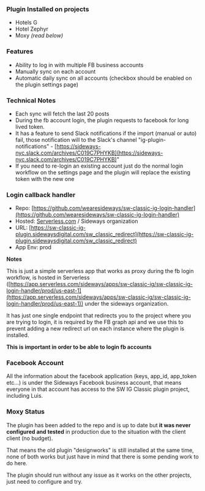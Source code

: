 ### Plugin Installed on projects

- Hotels G
- Hotel Zephyr
- Moxy _(read below)_

### Features

- Ability to log in with multiple FB business accounts
- Manually sync on each account
- Automatic daily sync on all accounts (checkbox should be enabled on the plugin settings page)

### Technical Notes

- Each sync will fetch the last 20 posts
- During the fb account login, the plugin requests to facebook for long lived token.
- It has a feature to send Slack notifications if the import (manual or auto) fail, those notification will to the Slack's channel "ig-plugin-notifications" - [https://sideways-nyc.slack.com/archives/C019C7PHYKB](https://sideways-nyc.slack.com/archives/C019C7PHYKB)"
- If you need to re-login an existing account just do the normal login workflow on the settings page and the plugin will replace the existing token with the new one

### Login callback handler

- Repo: [https://github.com/wearesideways/sw-classic-ig-login-handler](https://github.com/wearesideways/sw-classic-ig-login-handler)
- Hosted: [Serverless.com](http://serverless.com) / Sideways organization
- URL: [https://sw-classic-ig-plugin.sidewaysdigital.com/sw_classic_redirect](https://sw-classic-ig-plugin.sidewaysdigital.com/sw_classic_redirect)
- App Env: prod

**Notes**

This is just a simple serverless app that works as proxy during the fb login workflow, is hosted in Serverless ([https://app.serverless.com/sideways/apps/sw-classic-ig/sw-classic-ig-login-handler/prod/us-east-1](https://app.serverless.com/sideways/apps/sw-classic-ig/sw-classic-ig-login-handler/prod/us-east-1)) under the sideways organization.

It has just one single endpoint that redirects you to the project where you are trying to login, it is required by the FB graph api and we use this to prevent adding a new redirect url on each instance where the plugin is installed.

**This is important in order to be able to login fb accounts**

### Facebook Account

All the information about the facebook application (keys, app_id, app_token etc...) is under the Sideways Facebook business account, that means everyone in that account has access to the SW IG Classic plugin project, including Luis.

### Moxy Status

The plugin has been added to the repo and is up to date but **it was never configured and tested** in production due to the situation with the client client (no budget).

That means the old plugin "designworks" is still installed at the same time, none of both works but just have in mind that there is some pending work to do here.

The plugin should run without any issue as it works on the other projects, just need to configure and try.